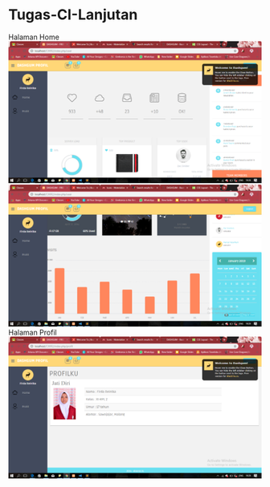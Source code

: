 # Tugas-CI-Lanjutan
Halaman Home
![alt text](https://github.com/Firdareynikaa/Tugas-CI-Lanjutan/blob/master/web1.PNG?raw=true)
![alt text](https://github.com/Firdareynikaa/Tugas-CI-Lanjutan/blob/master/web2.PNG?raw=true)
Halaman Profil
![alt text](https://github.com/Firdareynikaa/Tugas-CI-Lanjutan/blob/master/web3.PNG?raw=true)
